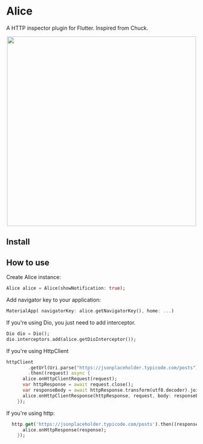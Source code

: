 # Alice

A HTTP inspector plugin for Flutter. Inspired from Chuck.
<p align="center">
<img height="500" src="https://github.com/jhomlala/alice/blob/master/media/alice.gif">
</p>

## Install



## How to use
Create Alice instance:
```dart
Alice alice = Alice(showNotification: true);
```

Add navigator key to your application:
```dart
MaterialApp( navigatorKey: alice.getNavigatorKey(), home: ...)
```

If you're using Dio, you just need to add interceptor.
```dart
Dio dio = Dio();
dio.interceptors.add(alice.getDioInterceptor());
```

If you're using HttpClient
```dart
httpClient
        .getUrl(Uri.parse("https://jsonplaceholder.typicode.com/posts"))
        .then((request) async {
      alice.onHttpClientRequest(request);
      var httpResponse = await request.close();
      var responseBody = await httpResponse.transform(utf8.decoder).join();
      alice.onHttpClientResponse(httpResponse, request, body: responseBody);
    });
```

If you're using http:
```dart
  http.get('https://jsonplaceholder.typicode.com/posts').then((response) {
      alice.onHttpResponse(response);
    });
```

